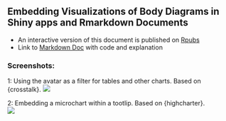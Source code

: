 ## Embedding Visualizations of Body Diagrams in Shiny apps and Rmarkdown Documents

* An interactive version of this document is published on [Rpubs](https://rpubs.com/Josedv82/body_diagrams_R)
* Link to [Markdown Doc](https://github.com/josedv82/body_avatars_in_R/blob/main/bodymap.Rmd) with code and explanation


### Screenshots:

1: Using the avatar as a filter for tables and other charts. Based on {crosstalk}.
![](crosstalk.gif)

  
2: Embedding a microchart within a tootlip. Based on {highcharter}.  
 ![](highcharter.gif)


